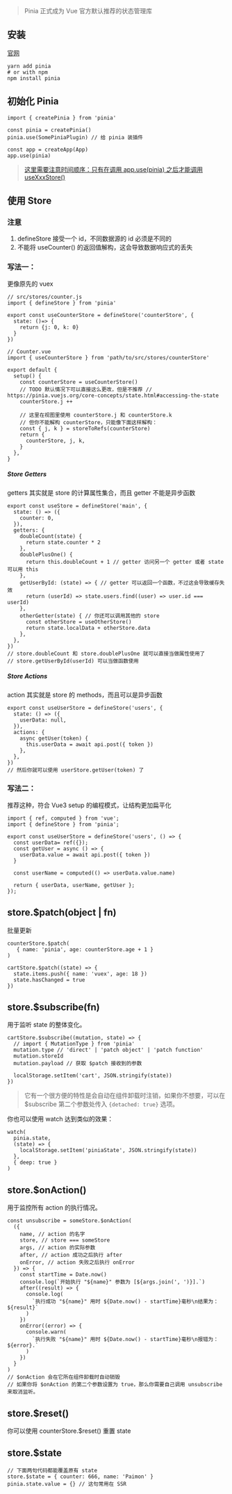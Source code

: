 > Pinia 正式成为 Vue 官方默认推荐的状态管理库

## 安装

[官网](https://pinia.vuejs.org/)

```
yarn add pinia
# or with npm
npm install pinia
```

## 初始化 Pinia

```
import { createPinia } from 'pinia'

const pinia = createPinia()
pinia.use(SomePiniaPlugin) // 给 pinia 装插件

const app = createApp(App)
app.use(pinia)
```

> [这里需要注意时间顺序：只有在调用 app.use(pinia) 之后才能调用 useXxxStore()](https://pinia.vuejs.org/core-concepts/outside-component-usage.html#single-page-applications)

## 使用 Store

### 注意

1. defineStore 接受一个 id，不同数据源的 id 必须是不同的
1. 不能将 useCounter() 的返回值解构，这会导致数据响应式的丢失

### 写法一：

更像原先的 vuex

```
// src/stores/counter.js
import { defineStore } from 'pinia'

export const useCounterStore = defineStore('counterStore', {
  state: ()=> {
    return {j: 0, k: 0}
  }
})

// Counter.vue
import { useCounterStore } from 'path/to/src/stores/counterStore'

export default {
  setup() {
    const counterStore = useCounterStore()
    // TODO 默认情况下可以直接这么更改，但是不推荐 // https://pinia.vuejs.org/core-concepts/state.html#accessing-the-state
    counterStore.j ++

    // 这里在视图里使用 counterStore.j 和 counterStore.k
    // 但你不能解构 counterStore，只能像下面这样解构：
    const { j, k } = storeToRefs(counterStore)
    return {
      counterStore, j, k,
    }
  },
}
```

##### Store Getters

getters 其实就是 store 的计算属性集合，而且 getter 不能是异步函数

```
export const useStore = defineStore('main', {
  state: () => ({
    counter: 0,
  }),
  getters: {
    doubleCount(state) {
      return state.counter * 2
    },
    doublePlusOne() {
      return this.doubleCount + 1 // getter 访问另一个 getter 或者 state 可以用 this
    },
    getUserById: (state) => { // getter 可以返回一个函数，不过这会导致缓存失效
      return (userId) => state.users.find((user) => user.id === userId)
    },
    otherGetter(state) { // 你还可以调用其他的 store
      const otherStore = useOtherStore()
      return state.localData + otherStore.data
    },
  },
})
// store.doubleCount 和 store.doublePlusOne 就可以直接当做属性使用了
// store.getUserById(userId) 可以当做函数使用
```

##### Store Actions

action 其实就是 store 的 methods，而且可以是异步函数

```
export const useUserStore = defineStore('users', {
  state: () => ({
    userData: null,
  }),
  actions: {
    async getUser(token) {
      this.userData = await api.post({ token })
    },
  },
})
// 然后你就可以使用 userStore.getUser(token) 了
```

### 写法二：

推荐这种，符合 Vue3 setup 的编程模式，让结构更加扁平化

```
import { ref, computed } from 'vue';
import { defineStore } from 'pinia';

export const useUserStore = defineStore('users', () => {
  const userData= ref({});
  const getUser = async () => {
    userData.value = await api.post({ token })
  }

  const userName = computed(() => userData.value.name)

  return { userData, userName, getUser };
});
```

## store.$patch(object | fn)

批量更新

```
counterStore.$patch(
   { name: 'pinia', age: counterStore.age + 1 }
)

cartStore.$patch((state) => {
  state.items.push({ name: 'vuex', age: 18 })
  state.hasChanged = true
})
```

## store.$subscribe(fn)

用于监听 state 的整体变化。

```
cartStore.$subscribe((mutation, state) => {
  // import { MutationType } from 'pinia'
  mutation.type // 'direct' | 'patch object' | 'patch function'
  mutation.storeId
  mutation.payload // 获取 $patch 接收到的参数

  localStorage.setItem('cart', JSON.stringify(state))
})
```

> 它有一个很方便的特性是会自动在组件卸载时注销，如果你不想要，可以在 $subscribe 第二个参数处传入 `{detached: true}` 选项。

你也可以使用 watch 达到类似的效果：

```
watch(
  pinia.state,
  (state) => {
    localStorage.setItem('piniaState', JSON.stringify(state))
  },
  { deep: true }
)
```

## store.$onAction()

用于监控所有 action 的执行情况。

```
const unsubscribe = someStore.$onAction(
  ({
    name, // action 的名字
    store, // store === someStore
    args, // action 的实际参数
    after, // action 成功之后执行 after
    onError, // action 失败之后执行 onError
  }) => {
    const startTime = Date.now()
    console.log(`开始执行 "${name}" 参数为 [${args.join(', ')}].`)
    after((result) => {
      console.log(
        `执行成功 "${name}" 用时 ${Date.now() - startTime}毫秒\n结果为：${result}`
      )
    })
    onError((error) => {
      console.warn(
        `执行失败 "${name}" 用时 ${Date.now() - startTime}毫秒\n报错为：${error}.`
      )
    })
  }
)
// $onAction 会在它所在组件卸载时自动销毁
// 如果你将 $onAction 的第二个参数设置为 true，那么你需要自己调用 unsubscribe 来取消监听。
```

## store.$reset()

你可以使用 counterStore.$reset() 重置 state

## store.$state

```
// 下面两句代码都能覆盖原有 state
store.$state = { counter: 666, name: 'Paimon' }
pinia.state.value = {} // 这句常用在 SSR
```
